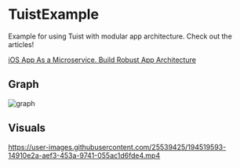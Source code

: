 # TuistExample

Example for using Tuist with modular app architecture. Check out the articles!

[iOS App As a Microservice. Build Robust App Architecture](https://alexdremov.me/ios-app-as-a-microservice-build-robust-app-architecture/)


## Graph
![graph](https://user-images.githubusercontent.com/25539425/194518990-de3570df-f243-4571-b4e5-5db30637e5f6.svg)

## Visuals

https://user-images.githubusercontent.com/25539425/194519593-14910e2a-aef3-453a-9741-055ac1d6fde4.mp4

